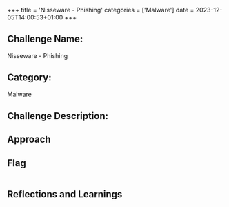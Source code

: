 +++
title = 'Nisseware - Phishing'
categories = ['Malware']
date = 2023-12-05T14:00:53+01:00
+++

## Challenge Name:

Nisseware - Phishing

## Category:

Malware

## Challenge Description:

## Approach

## Flag

```text

```

## Reflections and Learnings

